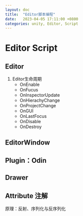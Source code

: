 ```yaml
---
layout: doc
title:  "Editor脚本编程"
date:   2023-04-05 17:11:00 +0800
categories: unity, Editor, Script
---
```


# Editor Script

## Editor

1. Editor生命周期
	- OnEnable
	- OnFucus
	- OnInspectorUpdate
	- OnHierachyChange
	- OnProjectChange
	- OnGUI
	- OnLastFocus
	- OnDisable
	- OnDestroy

## EditorWindow

## Plugin：Odin

## Drawer

## Attribute 注解
原理：反射、序列化与反序列化
